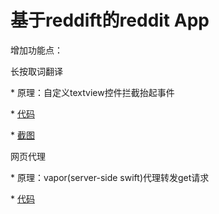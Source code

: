 

# 基于reddift的reddit App
增加功能点：

长按取词翻译


  * 原理：自定义textview控件拦截抬起事件
  
  * [代码](https://github.com/certainly/UZTextView)
  
  * [截图](https://imgur.com/ZUOogLV)

网页代理


  * 原理：vapor(server-side swift)代理转发get请求
  
  * [代码](https://github.com/certainly/CustomRedditVaporServer)
  



